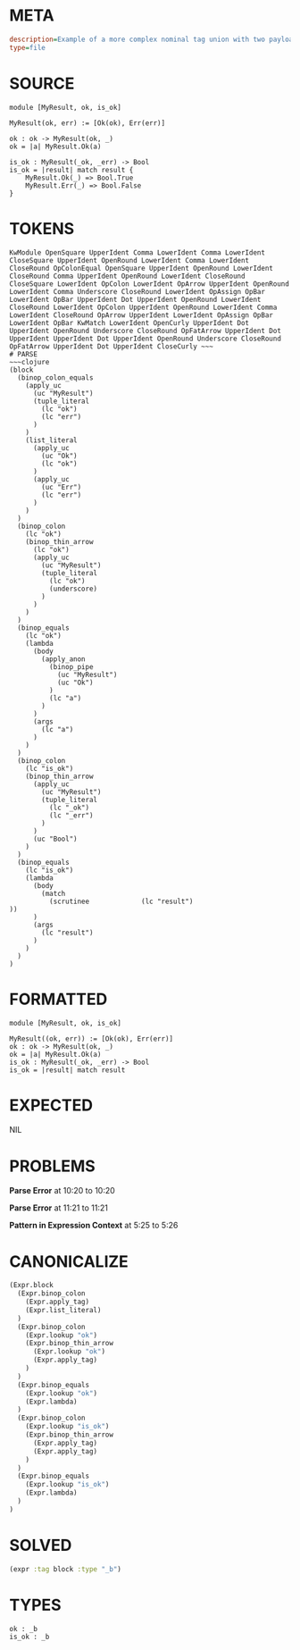 # META
~~~ini
description=Example of a more complex nominal tag union with two payload types
type=file
~~~
# SOURCE
~~~roc
module [MyResult, ok, is_ok]

MyResult(ok, err) := [Ok(ok), Err(err)]

ok : ok -> MyResult(ok, _)
ok = |a| MyResult.Ok(a)

is_ok : MyResult(_ok, _err) -> Bool
is_ok = |result| match result {
    MyResult.Ok(_) => Bool.True
    MyResult.Err(_) => Bool.False
}
~~~
# TOKENS
~~~text
KwModule OpenSquare UpperIdent Comma LowerIdent Comma LowerIdent CloseSquare UpperIdent OpenRound LowerIdent Comma LowerIdent CloseRound OpColonEqual OpenSquare UpperIdent OpenRound LowerIdent CloseRound Comma UpperIdent OpenRound LowerIdent CloseRound CloseSquare LowerIdent OpColon LowerIdent OpArrow UpperIdent OpenRound LowerIdent Comma Underscore CloseRound LowerIdent OpAssign OpBar LowerIdent OpBar UpperIdent Dot UpperIdent OpenRound LowerIdent CloseRound LowerIdent OpColon UpperIdent OpenRound LowerIdent Comma LowerIdent CloseRound OpArrow UpperIdent LowerIdent OpAssign OpBar LowerIdent OpBar KwMatch LowerIdent OpenCurly UpperIdent Dot UpperIdent OpenRound Underscore CloseRound OpFatArrow UpperIdent Dot UpperIdent UpperIdent Dot UpperIdent OpenRound Underscore CloseRound OpFatArrow UpperIdent Dot UpperIdent CloseCurly ~~~
# PARSE
~~~clojure
(block
  (binop_colon_equals
    (apply_uc
      (uc "MyResult")
      (tuple_literal
        (lc "ok")
        (lc "err")
      )
    )
    (list_literal
      (apply_uc
        (uc "Ok")
        (lc "ok")
      )
      (apply_uc
        (uc "Err")
        (lc "err")
      )
    )
  )
  (binop_colon
    (lc "ok")
    (binop_thin_arrow
      (lc "ok")
      (apply_uc
        (uc "MyResult")
        (tuple_literal
          (lc "ok")
          (underscore)
        )
      )
    )
  )
  (binop_equals
    (lc "ok")
    (lambda
      (body
        (apply_anon
          (binop_pipe
            (uc "MyResult")
            (uc "Ok")
          )
          (lc "a")
        )
      )
      (args
        (lc "a")
      )
    )
  )
  (binop_colon
    (lc "is_ok")
    (binop_thin_arrow
      (apply_uc
        (uc "MyResult")
        (tuple_literal
          (lc "_ok")
          (lc "_err")
        )
      )
      (uc "Bool")
    )
  )
  (binop_equals
    (lc "is_ok")
    (lambda
      (body
        (match
          (scrutinee             (lc "result")
))
      )
      (args
        (lc "result")
      )
    )
  )
)
~~~
# FORMATTED
~~~roc
module [MyResult, ok, is_ok]

MyResult((ok, err)) := [Ok(ok), Err(err)]
ok : ok -> MyResult(ok, _)
ok = |a| MyResult.Ok(a)
is_ok : MyResult(_ok, _err) -> Bool
is_ok = |result| match result
~~~
# EXPECTED
NIL
# PROBLEMS
**Parse Error**
at 10:20 to 10:20

**Parse Error**
at 11:21 to 11:21

**Pattern in Expression Context**
at 5:25 to 5:26

# CANONICALIZE
~~~clojure
(Expr.block
  (Expr.binop_colon
    (Expr.apply_tag)
    (Expr.list_literal)
  )
  (Expr.binop_colon
    (Expr.lookup "ok")
    (Expr.binop_thin_arrow
      (Expr.lookup "ok")
      (Expr.apply_tag)
    )
  )
  (Expr.binop_equals
    (Expr.lookup "ok")
    (Expr.lambda)
  )
  (Expr.binop_colon
    (Expr.lookup "is_ok")
    (Expr.binop_thin_arrow
      (Expr.apply_tag)
      (Expr.apply_tag)
    )
  )
  (Expr.binop_equals
    (Expr.lookup "is_ok")
    (Expr.lambda)
  )
)
~~~
# SOLVED
~~~clojure
(expr :tag block :type "_b")
~~~
# TYPES
~~~roc
ok : _b
is_ok : _b
~~~
